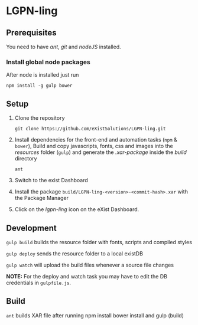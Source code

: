 # LGPN-ling

## Prerequisites

You need to have *ant*, *git* and *nodeJS* installed.

### Install global node packages

After node is installed just run

    npm install -g gulp bower
    
## Setup

1. Clone the repository

    `git clone https://github.com/eXistSolutions/LGPN-ling.git` 

1. Install dependencies for the front-end and automation tasks (`npm` & `bower`),
    Build and copy javascripts, fonts, css and images into the *resources* folder (`gulp`) and
    generate the *.xar-package* inside the *build* directory

    `ant`

1. Switch to the exist Dashboard

1. Install the package `build/LGPN-ling-<version>-<commit-hash>.xar` with the Package Manager

1. Click on the *lgpn-ling* icon on the eXist Dashboard.

## Development

`gulp build` builds the resource folder with fonts, scripts and compiled styles

`gulp deploy` sends the resource folder to a local existDB

`gulp watch` will upload the build files whenever a source file changes

**NOTE:** For the deploy and watch task you may have to edit the DB credentials in `gulpfile.js`.

## Build

`ant` builds XAR file after running npm install bower install and gulp (build)


    

